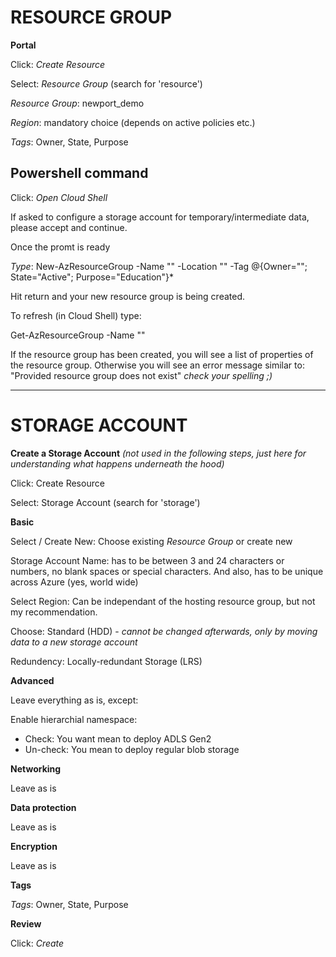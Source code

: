 # RESOURCE GROUP 

**Portal**

Click: *Create Resource*
 
Select: *Resource Group* (search for 'resource')

*Resource Group*: newport_demo

*Region*: mandatory choice (depends on active policies etc.)

*Tags*: Owner, State, Purpose


## Powershell command
Click: *Open Cloud Shell*

If asked to configure a storage account for temporary/intermediate data, please accept and continue.

Once the promt is ready

*Type*: New-AzResourceGroup -Name "<ResourceGroupName>" -Location "<Region>" -Tag @{Owner="<your e-mail>"; State="Active"; Purpose="Education"}*
  
Hit return and your new resource group is being created.

To refresh (in Cloud Shell) type:

Get-AzResourceGroup -Name "<ResourceGroupName>"
  
If the resource group has been created, you will see a list of properties of the resource group.
Otherwise you will see an error message similar to: "Provided resource group does not exist" *check your spelling ;)*
  
---

# STORAGE ACCOUNT
  
**Create a Storage Account** 
  *(not used in the following steps, just here for understanding what happens underneath the hood)*
  
Click: Create Resource

Select: Storage Account (search for 'storage')

**Basic** 
 
Select / Create New: Choose existing *Resource Group* or create new
  
Storage Account Name: has to be between 3 and 24 characters or numbers, no blank spaces or special characters. And also, has to be unique across Azure (yes, world wide)

Select Region: Can be independant of the hosting resource group, but not my recommendation.
  
Choose: Standard (HDD) - *cannot be changed afterwards, only by moving data to a new storage account*

Redundency: Locally-redundant Storage (LRS)
  
**Advanced**

Leave everything as is, except:
  
Enable hierarchial namespace: 
 - Check: You want mean to deploy ADLS Gen2
 - Un-check: You mean to deploy regular blob storage
  
**Networking**
  
Leave as is
  
**Data protection**

Leave as is
  
**Encryption**
  
Leave as is
  
**Tags**
  
*Tags*: Owner, State, Purpose
  
**Review**
  
Click: *Create*
